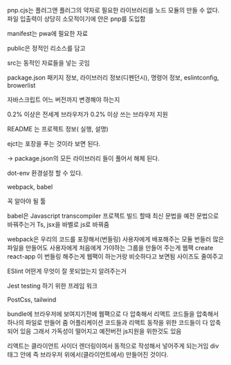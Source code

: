 pnp.cjs는 플러그앤 플러그의 약자로 필요한 라이브러리를 노드 모듈의 만들 수 없다. 파일 입출력이 상당히 소모적이기에
얀은 pnp를 도입함

manifest는 pwa에 필요한 자료

public은 정적인 리소스를 담고

src는 동적인 자료들을 넣는 곳임

package.json 패키지 정보, 라이브러리 정보(디펜던시), 명령어 정보, eslintconfig, browerlist

자바스크립트 어느 버전까지 변경해야 하는지

0.2% 이상은 전세계 브라우저가 0.2% 이상 쓰는 브라우저 지원

README 는 프로젝트 정보( 실행, 설명)

ejct는 포장을 푸는 것이라 보면 된다.

-> package.json의 모든 라이브러리 들이 풀어서 해체 된다.

dot-env 환경설정 할 수 있다.

webpack, babel

꼭 알아야 될 툴

babel은 Javascript transcompiler 프로젝트 빌드 할때 최신 문법을 예전 문법으로 바꿔주는거
Ts, jsx을 바벨로 js로 바꿔줌

webpack은 우리의 코드를 포장해서(번들링) 사용자에게 배포해주는 모듈 번들러
많은 파일을 만들어도 사용자에게 처음에게 가야하는 그룹을 만들어 주는게 웹팩
create react-app 이 번들링 해주는게 웹팩이 하는거랑 비슷하다고 보면됨 사이즈도 줄여주고

ESlint 어떤게 무엇이 잘 못되었는지 알려주는거

Jest testing 하기 위한 프레임 워크

PostCss, tailwind

bundle에 브라우저에 보여지기전에 웹팩으로 다 압축해서
리액트 코드들을 압축해서 하나의 파일로 만들어 줌
어플리케이션 코드들과 리액트 동작을 위한 코드들이 다 압축되어 있음
그래서 가독성이 떨어지고 예전버전 js지원을 위한것도 있음

리액트는 클라이언트 사이더 렌더링이여서 동적으로 작성해서 넣어주게 되는거임 div 태그 안에
즉 브라우저 위에서(클라이언트에서) 만들어진 것이다.

